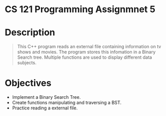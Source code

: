 # CS 121 Programming Assignmnet 5

# Description
> This C++ program reads an external file containing information on tv shows and movies. The program stores this infomation in a Binary Search tree. Multiple functions are used to display different 
data subjects. 

# Objectives
- Implement a Binary Search Tree.
- Create functions manipulating and traversing a BST.
- Practice reading a external file. 
